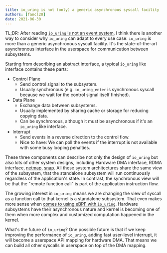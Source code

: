 ```yaml
---
title: io_uring is not (only) a generic asynchronous syscall facility
authors: [fancl20]
date: 2021-06-30
---
```


TL;DR\: After reading [`io_uring` is not an event system](https://despairlabs.com/posts/2021-06-16-io-uring-is-not-an-event-system/), I think there is another way to consider why `io_uring` can adapt to every use case: `io_uring` is more than a generic asynchronous syscall facility. It's the state-of-the-art asynchronous interface in the userspace for communication between subsystems.

Starting from describing an abstract interface, a typical `io_uring` like interface contains these parts:

- Control Plane
    - Send control signal to the subsystem.
    - Usually synchronous (e.g. `io_uring_enter` is synchronous syscall because we wait for the control signal itself finished).
- Data Plane
    - Exchange data between subsystems.
    - Usually implemented by sharing cache or storage for reducing copying data.
    - Can be synchronous, although it must be asynchronous if it's an `io_uring` like interface.
- Interrupt
    - Send events in a reverse direction to the control flow.
    - Nice to have: We can poll the events if the interrupt is not available with some busy looping penalties.

These three components can describe not only the design of `io_uring` but also lots of other system designs, including Hardware DMA interface, RDMA interface, [netmap](https://dl.acm.org/doi/10.5555/2342821.2342830), [snap](https://doi.org/10.1145/3341301.3359657). All these system architectures share the same view of the subsystem, that the standalone subsystem will run continuously regardless of the application's state. In contrast, the synchronous view will be that the "remote function call" is part of the application instruction flow.

The growing interest in `io_uring` means we are changing the view of syscall as a function call to that kernel is a standalone subsystem. That even makes more sense when [comes to using eBPF with `io_uring`](https://lwn.net/Articles/847951/). Hardware subsystems have their asynchronous nature and kernel is becoming one of them when more complex and customized computation happened in the kernel.

What's the future of `io_uring`? One possible future is that if we keep improving the performance of `io_uring`, adding fast user-level interrupt, it will become a userspace API mapping for hardware DMA. That means we can build all other syscalls in userspace on top of the DMA mapping.